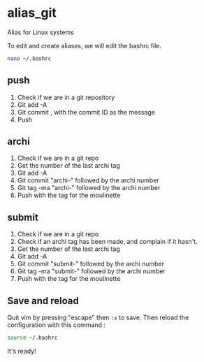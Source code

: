 # alias_git
Alias for Linux systems

To edit and create aliases, we will edit the bashrc file. 
```bash
nano ~/.bashrc
```

## push

1. Check if we are in a git repository
2. Git add -A
3. Git commit , with the commit ID as the message
6. Push

## archi

1. Check if we are in a git repo
2. Get the number of the last archi tag
3. Git add -A
4. Git commit "archi-" followed by the archi number
5. Git tag -ma "archi-" followed by the archi number
6. Push with the tag for the moulinette

## submit

1. Check if we are in a git repo
2. Check if an archi tag has been made, and complain if it hasn't.
3. Get the number of the last archi tag
4. Git add -A
5. Git commit "submit-" followed by the archi number
6. Git tag -ma "submit-" followed by the archi number
7. Push with the tag for the moulinette

## Save and reload

Quit vim by pressing "escape" then `:x` to save. 
Then reload the configuration with this command : 
```bash
source ~/.bashrc
```

It's ready!